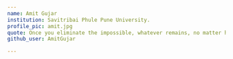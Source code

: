 ```yaml
---
name: Amit Gujar
institution: Savitribai Phule Pune University.
profile_pic: amit.jpg
quote: Once you eliminate the impossible, whatever remains, no matter how improbable, must be the truth.
github_user: AmitGujar

---
```

